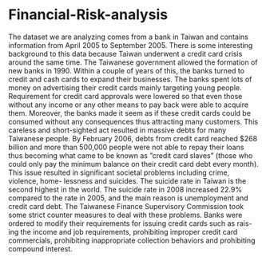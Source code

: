 # Financial-Risk-analysis
The dataset we are analyzing comes from a bank in Taiwan and contains information from April 2005 to September 2005. 
There is some interesting background to this data because Taiwan underwent a credit card crisis around the same time.
The Taiwanese government allowed the formation of new banks in 1990. 
Within a couple of years of this, the banks turned to credit and cash cards to expand their businesses. 
The banks spent lots of money on advertising their credit cards mainly targeting young people. 
Requirement for credit card approvals were lowered so that even those without any income or any other means to pay back were able to acquire them. 
Moreover, the banks made it seem as if these credit cards could be consumed without any consequences thus attracting many customers. 
This careless and short-sighted act resulted in massive debts for many Taiwanese people. 
By February 2006, debts from credit card reached $268 billion and more than 500,000 people were not able to repay their loans thus becoming what came to be known as ”credit card slaves” (those who could only pay the minimum balance on their credit card debt every month). 
This issue resulted in significant societal problems including crime, violence, home- lessness and suicides. 
The suicide rate in Taiwan is the second highest in the world.
The suicide rate in 2008 increased 22.9% compared to the rate in 2005, and the main reason is unemployment and credit card debt. 
The Taiwanese Finance Supervisory Commission took some strict counter measures to deal with these problems. 
Banks were ordered to modify their requirements for issuing credit cards such as rais- ing the income and job requirements, prohibiting improper credit card commercials, prohibiting inappropriate collection behaviors and prohibiting compound interest.
